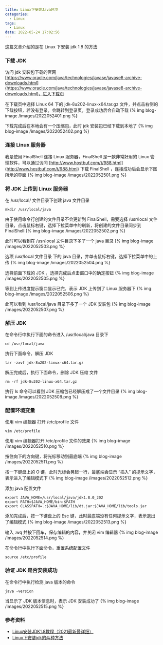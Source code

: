 ```yaml
---
title: Linux下安装Java环境
categories:
  - Linux
tags:
  - Linux
date: 2022-05-24 17:02:56
---
```


这篇文章介绍的是在 Linux 下安装 jdk 1.8 的方法
<!--more-->

###  下载 JDK
访问 jdk 安装包下载的官网 [https://www.oracle.com/java/technologies/javase/javase8-archive-downloads.html](https://www.oracle.com/java/technologies/javase/javase8-archive-downloads.html)，进入下载页

在下载页中选择 Linux 64 下的 jdk-8u202-linux-x64.tar.gz 文件，并点击右侧的下载按钮，若没有登录，会跳转到登录页，登录成功后会自动下载
{% img blog-image /images/2022052401.png %}

下载完成后在本地会有一个压缩包，此时 jdk 安装包已经下载到本地了
{% img blog-image /images/2022052402.png %}

### 连接 Linux 服务器
我是使用 FinalShell 连接 Linux 服务器，FinalShell 是一款非常好用的 Linux 管理软件，可以通过访问 [http://www.hostbuf.com/t/988.html](http://www.hostbuf.com/t/988.html) 下载 FinalShell ，连接成功后会显示下图所示的界面
{% img blog-image /images/2022052501.png %}

### 将 JDK 上传到 Linux 服务器

在 /usr/local/  文件目录下创建 java 文件目录

	mkdir /usr/local/java

由于使用命令行创建的文件目录不会更新到 FinalShell，需要选择 /usr/local 文件目录，点击鼠标右键，选择下拉菜单中的刷新，将创建的文件目录同步到 FinalShell
{% img blog-image /images/2022052502.png %}

此时可以看到在 /usr/local 文件目录下多了一个  java 目录
{% img blog-image /images/2022052503.png %}

选项 /usr/local 文件目录 下的 java 目录，并单击鼠标右键，选择下拉菜单中的上传
{% img blog-image /images/2022052504.png %}

选择前面下载的 JDK ，选择完成后点击窗口中的确定按钮
{% img blog-image /images/2022052505.png %}

等到上传进度提示窗口显示已完，表示 JDK 上传到了 Linux 服务器下
{% img blog-image /images/2022052506.png %}

此可以看到 /usr/local/java 目录下多了一个 JDK 安装包
{% img blog-image /images/2022052507.png %}

### 解压 JDK
在命令行中执行下面的命令进入 /usr/local/java 目录下

	cd /usr/local/java 

执行下面命令，解压 JDK

	tar -zxvf jdk-8u202-linux-x64.tar.gz

解压完成后，执行下面命令，删除 JDK 压缩 文件

	rm -rf jdk-8u202-linux-x64.tar.gz

执行 ls 命令可以看到 JDK 压缩包已经解压成了一个文件目录
{% img blog-image /images/2022052508.png %}

### 配置环境变量

使用 vim 编辑器 打开 /etc/profile 文件

	vim /etc/profile
	
使用 vim 编辑器打开 /etc/profile 文件的效果
{% img blog-image /images/2022052510.png %}

按住向下的方向键，将光标移动到最底端
{% img blog-image /images/2022052511.png %}

按一下键盘上的 O 键，此时光标会另起一行，最底端会显示 “插入” 的提示文字，表示进入了编辑模式下
{% img blog-image /images/2022052512.png %}

添加 java 配置文件

	export JAVA_HOME=/usr/local/java/jdk1.8.0_202
	export PATH=$JAVA_HOME/bin:$PATH
	export CLASSPATH=.:$JAVA_HOME/lib/dt.jar:$JAVA_HOME/lib/tools.jar
	
添加完成后，按一下键盘上的 Esc 键，此时最底端没有任何提示文字，表示退出了编辑模式
{% img blog-image /images/2022052513.png %}

输入 :wq 并按下回车，保存编辑的内容，并关闭 vim 编辑器
{% img blog-image /images/2022052514.png %}

在命令行中执行下面命令，重置系统配置文件

	source /etc/profile
	
### 验证 JDK 是否安装成功

在命令行中执行检测 java 版本的命令

	java -version

当显示了 JDK 版本信息时，表示 JDK 安装成功了
{% img blog-image /images/2022052515.png %}

### 参考资料
- [Linux安装JDK1.8教程（2021最新最详细）](https://zhuanlan.zhihu.com/p/343227137)
- [Linux下安装jdk的两种方法](https://www.cnblogs.com/Dr-wei/p/13339957.html)





